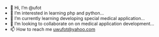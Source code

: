 - 👋 Hi, I’m @ufot
- 👀 I’m interested in learning php and python...
- 🌱 I’m currently learning developing special medical application...
- 💞️ I’m looking to collaborate on on medical application development...
- 📫 How to reach me uwufot@yahoo.com
<!---
ufot/ufot is a ✨ special ✨ repository because its `README.md` (this file) appears on your GitHub profile.
You can click the Preview link to take a look at your changes.
--->
